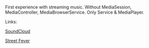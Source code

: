 First experience with streaming music.
Without MediaSession, MediaController, MediaBrowserService. Only Service & MediaPlayer.

Links:

[SoundCloud](https://soundcloud.com/)

[Street Fever](https://soundcloud.com/streetfever)



